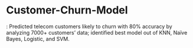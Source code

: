 # Customer-Churn-Model
: Predicted telecom customers likely to churn with 80% accuracy by analyzing 7000+ customers’ data; identified best model out of KNN, Naïve Bayes, Logistic, and SVM. 
